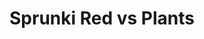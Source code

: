 ---
slug: sprunki-red-vs-plants
title: Sprunki Red vs Plants
description: "Sprunki Red vs Plants is an exciting online game. Play for free directly in your browser!"
icon: /images/popular_mods/Sprunki Red vs Plants.png
url: https://wowtbc.net/sprunkin/sprunki-red-plants/index.html
previewImage: /images/popular_mods/Sprunki Red vs Plants.png
type: popular mods

# SEO配置
seo:
  title: "Sprunki Red vs Plants - Play Free Online Game | Fun Browser Games"
  description: "Sprunki Red vs Plants - Play this fun online game for free in your browser. No download required!"
  ogImage: "/images/popular_mods/Sprunki Red vs Plants.png"
  keywords: "sprunki-red-vs-plants, online game, browser game, free game, popular mods game, play online"

videoUrls:
  - https://www.youtube.com/embed/example1
  - https://www.youtube.com/embed/example2

whyPlay:
  title: "Why Play Sprunki Red vs Plants?"
  items:
    - "Immersive Gameplay: Sprunki Red vs Plants offers an engaging and immersive gaming experience that will keep you entertained for hours"
    - "Challenging Levels: Test your skills with increasingly difficult challenges and obstacles"
    - "Beautiful Graphics: Enjoy stunning visuals and smooth animations that bring the game world to life"
    - "Regular Updates: New content and features are added regularly to keep the game fresh and exciting"
    - "Free to Play: Experience all the fun without spending a penny"
    - "Community Features: Connect with other players, share strategies, and compete for high scores"
    - "Cross-Platform: Play on any device with a web browser, no downloads required"

features:
  title: "Key Features of Sprunki Red vs Plants"
  image: "/images/popular_mods/Sprunki Red vs Plants.png"
  items:
    - "Intuitive Controls: Easy to learn controls make Sprunki Red vs Plants accessible for players of all skill levels"
    - "Multiple Game Modes: Enjoy various gameplay options that provide different challenges and experiences"
    - "Character Customization: Personalize your gaming experience with unique characters and items"
    - "Achievement System: Complete special tasks to earn rewards and recognition"
    - "Leaderboards: Compete with players worldwide and see who can achieve the highest scores"

characteristics:
  title: "Game Characteristics"
  image: "/images/popular_mods/Sprunki Red vs Plants.png"
  items:
    - "Genre: Popular mods game with elements of strategy and skill"
    - "Difficulty: Suitable for both casual gamers and those seeking a challenge"
    - "Play Time: Quick sessions or extended gameplay, depending on your preference"
    - "Art Style: Vibrant and engaging visuals that enhance the gaming experience"
    - "Sound Design: Immersive audio that complements the gameplay perfectly"

info: "Sprunki Red vs Plants is an exciting online game that offers players a unique and engaging gaming experience. With its intuitive controls, stunning visuals, and challenging gameplay, Sprunki Red vs Plants provides hours of entertainment for players of all ages and skill levels. Whether you're looking for a quick gaming session during a break or an extended play session, Sprunki Red vs Plants delivers an immersive experience that will keep you coming back for more. The game features multiple levels of increasing difficulty, ensuring that players are constantly challenged as they progress. With regular updates adding new content and features, Sprunki Red vs Plants remains fresh and exciting, providing endless entertainment options for its growing community of players."

howToPlayIntro: "Welcome to Sprunki Red vs Plants! This guide will walk you through the basics and help you master the game. Whether you're a beginner or looking to improve your skills, these tips and instructions will enhance your gaming experience."

howToPlaySteps:
  - title: "Getting Started"
    description: "Begin your Sprunki Red vs Plants adventure by familiarizing yourself with the controls. Use your keyboard or mouse to navigate through the game interface. The tutorial will guide you through the basic mechanics and help you understand the objectives."
  - title: "Understanding the Objectives"
    description: "In Sprunki Red vs Plants, your main goal is to progress through levels by completing specific objectives. Each level presents unique challenges that require different strategies and approaches."
  - title: "Mastering the Controls"
    description: "Practice using the controls to improve your precision and reaction time. Sprunki Red vs Plants requires quick reflexes and strategic thinking to overcome obstacles and defeat opponents."
  - title: "Utilizing Power-ups"
    description: "Collect power-ups throughout the game to enhance your abilities and overcome difficult challenges. Each power-up offers unique advantages that can be crucial for success."
  - title: "Developing Strategies"
    description: "As you progress in Sprunki Red vs Plants, develop effective strategies for different scenarios. Analyze patterns, anticipate challenges, and adapt your approach to maximize your performance."

faq:
  title: "Frequently Asked Questions about Sprunki Red vs Plants"
  items:
    - question: "Is Sprunki Red vs Plants free to play?"
      answer: "Yes, Sprunki Red vs Plants is completely free to play directly in your web browser. No downloads or purchases are required to enjoy the full game experience."
    - question: "Can I play Sprunki Red vs Plants on mobile devices?"
      answer: "Yes, Sprunki Red vs Plants is optimized for both desktop and mobile play. You can enjoy the game on any device with a web browser and internet connection."
    - question: "Are there any in-game purchases?"
      answer: "While Sprunki Red vs Plants is free to play, there may be optional in-game purchases available for cosmetic items or additional features that don't affect core gameplay."
    - question: "How often is Sprunki Red vs Plants updated?"
      answer: "The developers regularly update Sprunki Red vs Plants with new content, features, and improvements based on player feedback and game performance."
    - question: "Can I play Sprunki Red vs Plants offline?"
      answer: "Currently, Sprunki Red vs Plants requires an internet connection to play as it's a browser-based online game."
    - question: "Is Sprunki Red vs Plants suitable for children?"
      answer: "Yes, Sprunki Red vs Plants is designed to be family-friendly and suitable for players of all ages."
    - question: "How do I report bugs or issues?"
      answer: "If you encounter any problems while playing Sprunki Red vs Plants, you can report them through the game's support page or contact the developers directly through their website."
    - question: "Still Have Questions?"
      answer: "If you have additional questions about Sprunki Red vs Plants that aren't covered in this FAQ, please visit our support center or contact our customer service team for assistance."
---